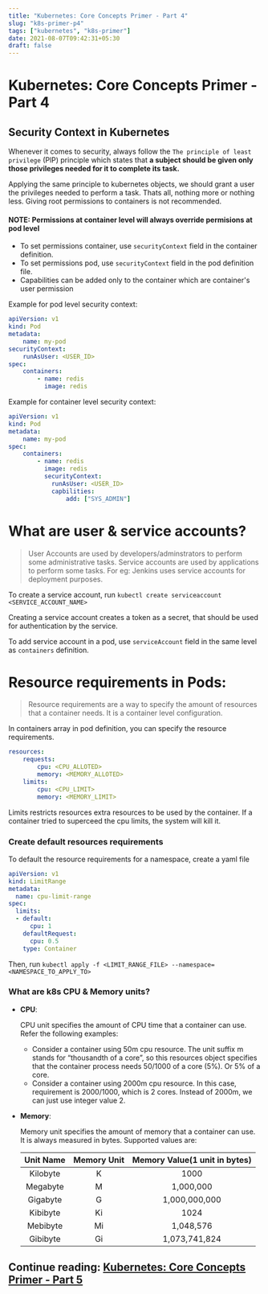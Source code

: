 ```yaml
---
title: "Kubernetes: Core Concepts Primer - Part 4"
slug: "k8s-primer-p4"
tags: ["kubernetes", "k8s-primer"]
date: 2021-08-07T09:42:31+05:30
draft: false
---
```


# Kubernetes: Core Concepts Primer - Part 4

## Security Context in Kubernetes

Whenever it comes to security, always follow the `The principle of least privilege` (PlP) principle which states that **a subject should be given only those privileges needed for it to complete its task.**

Applying the same principle to kubernetes objects, we should grant a user the privileges needed to perform a task. Thats all, nothing more or nothing less. Giving root permissions to containers is not recommended. 

#### NOTE: Permissions at container level will always override permisions at pod level

- To set permissions container, use `securityContext` field in the container definition.
- To set permissions pod, use `securityContext` field in the pod definition file.
- Capabilities can be added only to the container which are container's user permission

Example for pod level security context:
```yaml
apiVersion: v1
kind: Pod
metadata:
    name: my-pod
securityContext:
    runAsUser: <USER_ID>
spec:
    containers:
        - name: redis
          image: redis
```

Example for container level security context:
```yaml
apiVersion: v1
kind: Pod
metadata:
    name: my-pod
spec:
    containers:
        - name: redis
          image: redis
          securityContext:
            runAsUser: <USER_ID>
            capbilities:
                add: ["SYS_ADMIN"]
```

# What are user & service accounts?
> User Accounts are used by developers/adminstrators to perform some administrative tasks. Service accounts are used by applications to perform some tasks. For eg: Jenkins uses service accounts for deployment purposes.

To create a service account, run `kubectl create serviceaccount <SERVICE_ACCOUNT_NAME>`

Creating a service account creates a token as a secret, that should be used for authentication by the service.

To add service account in a pod, use `serviceAccount` field in the same level as `containers` definition.


# Resource requirements in Pods:
> Resource requirements are a way to specify the amount of resources that a container needs. It is a container level configuration. 

In containers array in pod definition, you can specify the resource requirements.
```yaml
resources:
    requests:
        cpu: <CPU_ALLOTED>
        memory: <MEMORY_ALLOTED>
    limits:
        cpu: <CPU_LIMIT>
        memory: <MEMORY_LIMIT>
``` 

Limits restricts resources extra resources to be used by the container. If a container tried to superceed the cpu limits, the system will kill it. 

### Create default resources requirements
To default the resource requirements for a namespace, create a yaml file
```yaml
apiVersion: v1
kind: LimitRange
metadata:
  name: cpu-limit-range
spec:
  limits:
  - default:
      cpu: 1
    defaultRequest:
      cpu: 0.5
    type: Container
```
Then, run `kubectl apply -f <LIMIT_RANGE_FILE> --namespace=<NAMESPACE_TO_APPLY_TO>`


### What are k8s CPU & Memory units?
- **CPU**:

    CPU unit specifies the amount of CPU time that a container can use. Refer the following examples:

    - Consider a container using 50m cpu resource. The unit suffix m stands for “thousandth of a core”, so this resources object specifies that the container process needs 50/1000 of a core (5%). Or 5% of a core.
    - Consider a container using 2000m cpu resource. In this case, requirement is 2000/1000, which is 2 cores. Instead of 2000m, we can just use integer value 2.

- **Memory**:

    Memory unit specifies the amount of memory that a container can use. It is always measured in bytes. Supported values are:

    | Unit Name | Memory Unit | Memory Value(1 unit in bytes) |
    |:-:| :-: | :-: |
    |Kilobyte| K | 1000 |
    |Megabyte| M | 1,000,000 |
    |Gigabyte| G | 1,000,000,000 |
    |Kibibyte| Ki | 1024 |
    |Mebibyte| Mi | 1,048,576 |
    |Gibibyte| Gi | 1,073,741,824 |


## **Continue reading**: [Kubernetes: Core Concepts Primer - Part 5](../k8s-primer-p5/)
